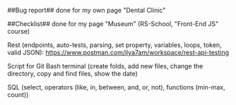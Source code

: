 ##Bug report## done for my own page "Dental Clinic"

##Checklist## done for my page "Museum" (RS-School, "Front-End JS" course)

Rest (endpoints, auto-tests, parsing, set property, variables, loops, token, valid JSON): https://www.postman.com/ilya7am/workspace/rest-api-testing 

Script for Git Bash terminal (create folds, add new files, change the directory, copy and find files, show the date)

SQL (select, operators (like, in, between, and, or, not), functions (min-max, count)) 
